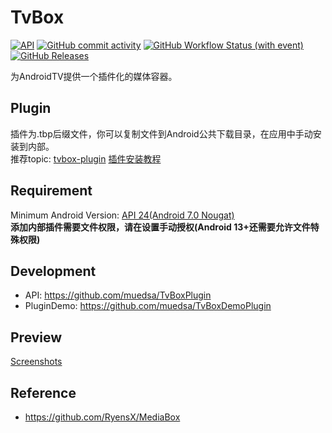 # TvBox
[![API](https://img.shields.io/badge/API-24%2B-yellow.svg?style=flat&logo=android)](https://developer.android.com/about/versions/nougat)
[![GitHub commit activity](https://img.shields.io/github/commit-activity/m/muedsa/TvBox?logo=github)](https://github.com/muedsa/TvBox/commits/main)
[![GitHub Workflow Status (with event)](https://img.shields.io/github/actions/workflow/status/muedsa/TvBox/build.yml)](https://github.com/muedsa/TvBox/actions/workflows/build.yml)
[![GitHub Releases](https://img.shields.io/github/downloads/muedsa/TvBox/total?logo=github)](https://github.com/muedsa/TvBox/releases)

为AndroidTV提供一个插件化的媒体容器。

## Plugin
插件为.tbp后缀文件，你可以复制文件到Android公共下载目录，在应用中手动安装到内部。  
推荐topic: [tvbox-plugin](https://github.com/topics/tvbox-plugin)
[插件安装教程](doc/InstallPlugin.md)

## Requirement
Minimum Android Version: [API 24(Android 7.0 Nougat)](https://developer.android.com/about/versions/nougat)  
**添加内部插件需要文件权限，请在设置手动授权(Android 13+还需要允许文件特殊权限)**

## Development
- API: https://github.com/muedsa/TvBoxPlugin
- PluginDemo: https://github.com/muedsa/TvBoxDemoPlugin

## Preview
[Screenshots](doc/SCREENSHOT.md)  

## Reference
- https://github.com/RyensX/MediaBox
